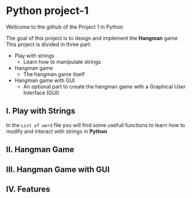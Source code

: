 # Python project-1

Wellcome to the github of the Project 1 in Python

The goal of this project is to design and implement the **Hangman** game</br>
This project is divided in three part:
  * Play with strings
    * Learn how to manipulate strings
  * Hangman game
    * The hangman game itself
  * Hangman game with GUI
    * An optional part to create the hangman game with a Graphical User Interface (GUI)

## I. Play with Strings
In the ```List of word``` file you will find some usefull functions to learn how to modify and interact with strings in **Python**


## II. Hangman Game

## III. Hangman Game with GUI

## IV. Features
